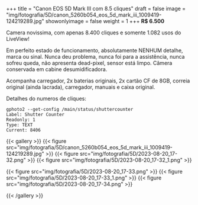 +++
title = "Canon EOS 5D Mark III com 8.5 cliques"
draft = false
image = "img/fotografia/5D/canon_5260b054_eos_5d_mark_iii_1009419-124219289.jpg"
showonlyimage = false
weight = 1
+++
**R$ 6.500**

Camera novissima, com apenas 8.400 cliques e somente 1.082 usos do LiveView!
<!--more-->

Em perfeito estado de funcionamento, absolutamente NENHUM detalhe, marca ou sinal. Nunca deu problema, nunca foi para a assistência, nunca sofreu queda, não apresenta dead-pixel, sensor está limpo. Câmera conservada em cabine desumidificadora.

Acompanha carregador, 2x baterias originais, 2x cartão CF de 8GB, correia original (ainda lacrada), carregador, manuais e caixa original.

Detalhes do numeros de cliques:

```
gphoto2 --get-config /main/status/shuttercounter 
Label: Shutter Counter 
Readonly: 1 
Type: TEXT 
Current: 8406
```

{{< gallery >}}
{{< figure src="img/fotografia/5D/canon_5260b054_eos_5d_mark_iii_1009419-124219289.jpg" >}}
{{< figure src="img/fotografia/5D/2023-08-20_17-32.png" >}}
{{< figure src="img/fotografia/5D/2023-08-20_17-32_1.png" >}}

{{< figure src="img/fotografia/5D/2023-08-20_17-33.png" >}}
{{< figure src="img/fotografia/5D/2023-08-20_17-33_1.png" >}}
{{< figure src="img/fotografia/5D/2023-08-20_17-34.png" >}}

{{< /gallery >}}